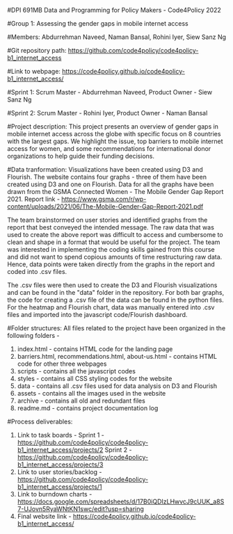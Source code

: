 #DPI 691MB Data and Programming for Policy Makers - Code4Policy 2022

#Group 1: Assessing the gender gaps in mobile internet access

#Members: Abdurrehman Naveed, Naman Bansal, Rohini Iyer, Siew Sanz Ng

#Git repository path: https://github.com/code4policy/code4policy-b1_internet_access

#Link to webpage: https://code4policy.github.io/code4policy-b1_internet_access/

#Sprint 1: Scrum Master - Abdurrehman Naveed, Product Owner - Siew Sanz Ng

#Sprint 2: Scrum Master - Rohini Iyer, Product Owner - Naman Bansal

#Project description: This project presents an overview of gender gaps in mobile internet access across the globe with specific focus on 8 countries with the largest gaps. We highlight the issue, top barriers to mobile internet access for women, and some recommendations for international donor organizations to help guide their funding decisions.  

#Data tranformation:
Visualizations have been created using D3 and Flourish. The website contains four graphs - three of them have been created using D3 and one on Flourish. Data for all the graphs have been drawn from the GSMA Connected Women - The Mobile Gender Gap Report 2021. Report link - https://www.gsma.com/r/wp-content/uploads/2021/06/The-Mobile-Gender-Gap-Report-2021.pdf

The team brainstormed on user stories and identified graphs from the report that best conveyed the intended message. The raw data that was used to create the above report was difficult to access and cumbersome to clean and shape in a format that would be useful for the project. The team was interested in implementing the coding skills gained from this course and did not want to spend copious amounts of time restructuring raw data. Hence, data points were taken directly from the graphs in the report and coded into .csv files. 

The .csv files were then used to create the D3 and Flourish visualizations and can be found in the "data" folder in the repository. For both bar graphs, the code for creating a .csv file of the data can be found in the python files. For the heatmap and Flourish chart, data was manually entered into .csv files and imported into the javascript code/Flourish dashboard. 

#Folder structures:
All files related to the project have been organized in the following folders -
1. index.html - contains HTML code for the landing page
2. barriers.html, recommendations.html, about-us.html - contains HTML code for other three webpages
3. scripts - contains all the javascript codes
4. styles - contains all CSS styling codes for the website
5. data - contains all .csv files used for data analysis on D3 and Flourish
6. assets - contains all the images used in the website
7. archive - contains all old and redundant files
8. readme.md - contains project documentation log

#Process deliverables:
1. Link to task boards - 
	Sprint 1 - https://github.com/code4policy/code4policy-b1_internet_access/projects/2
	Sprint 2 - https://github.com/code4policy/code4policy-b1_internet_access/projects/3
2. Link to user stories/backlog - https://github.com/code4policy/code4policy-b1_internet_access/projects/1
3. Link to burndown charts - https://docs.google.com/spreadsheets/d/17B0iQDIzLHwvcJ9cUUK_a8S7-UJovn5RyaWNtKN1swc/edit?usp=sharing
4. Final website link - https://code4policy.github.io/code4policy-b1_internet_access/



